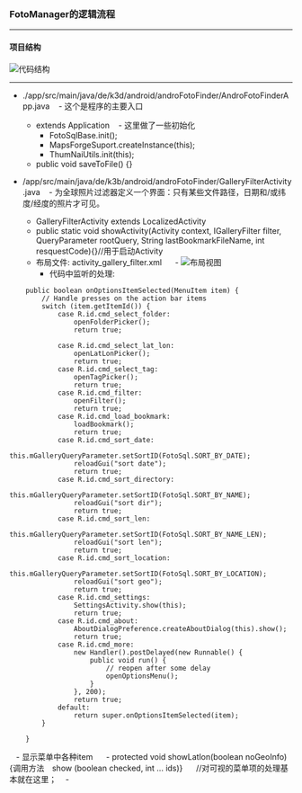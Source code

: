 ### FotoManager的逻辑流程
***
#### 项目结构
![代码结构](https://github.com/openthos/systemui-analysis/blob/master/CYR/icon/FotoManager.png)

***

  - ./app/src/main/java/de/k3d/android/androFotoFinder/AndroFotoFinderApp.java
    - 这个是程序的主要入口
    - extends Application
    - 这里做了一些初始化
      - FotoSqlBase.init();
      - MapsForgeSuport.createInstance(this);
      - ThumNaiUtils.init(this);
    - public void saveToFile() {} 
    
  - /app/src/main/java/de/k3b/android/androFotoFinder/GalleryFilterActivity.java
    - 为全球照片过滤器定义一个界面：只有某些文件路径，日期和/或纬度/经度的照片才可见。
    - GalleryFilterActivity extends LocalizedActivity
    - public static void showActivity(Activity context, IGalleryFilter filter, QueryParameter rootQuery, String lastBookmarkFileName, int resquestCode){}//用于启动Activity
    - 布局文件: activity_gallery_filter.xml
      - ![布局视图](https://github.com/openthos/systemui-analysis/blob/master/CYR/icon/activity_gallery_filter.png)
      - 代码中监听的处理:
```
    public boolean onOptionsItemSelected(MenuItem item) {
        // Handle presses on the action bar items
        switch (item.getItemId()) {
            case R.id.cmd_select_folder:
                openFolderPicker();
                return true;

            case R.id.cmd_select_lat_lon:
                openLatLonPicker();
                return true;
            case R.id.cmd_select_tag:
                openTagPicker();
                return true;
            case R.id.cmd_filter:
                openFilter();
                return true;
            case R.id.cmd_load_bookmark:
                loadBookmark();
                return true;
            case R.id.cmd_sort_date:
                this.mGalleryQueryParameter.setSortID(FotoSql.SORT_BY_DATE);
                reloadGui("sort date");
                return true;
            case R.id.cmd_sort_directory:
                this.mGalleryQueryParameter.setSortID(FotoSql.SORT_BY_NAME);
                reloadGui("sort dir");
                return true;
            case R.id.cmd_sort_len:
                this.mGalleryQueryParameter.setSortID(FotoSql.SORT_BY_NAME_LEN);
                reloadGui("sort len");
                return true;
            case R.id.cmd_sort_location:
                this.mGalleryQueryParameter.setSortID(FotoSql.SORT_BY_LOCATION);
                reloadGui("sort geo");
                return true;
            case R.id.cmd_settings:
                SettingsActivity.show(this);
                return true;
            case R.id.cmd_about:
                AboutDialogPreference.createAboutDialog(this).show();
                return true;
            case R.id.cmd_more:
                new Handler().postDelayed(new Runnable() {
                    public void run() {
                        // reopen after some delay
                        openOptionsMenu();
                    }
                }, 200);
                return true;
            default:
                return super.onOptionsItemSelected(item);
        }

    }
```
    - 显示菜单中各种item
      - protected void showLatlon(boolean noGeoInfo) {调用方法　show (boolean checked, int ... ids)}
      //对可视的菜单项的处理基本就在这里；
    -
